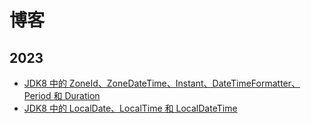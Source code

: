 # 博客

## 2023

- [JDK8 中的 ZoneId、ZoneDateTime、Instant、DateTimeFormatter、Period 和 Duration](./20230929-jdk8-zoneid-zonedatetime-instant-datetimeformatter-period-duration)
- [JDK8 中的 LocalDate、LocalTime 和 LocalDateTime](./20230927-jdk8-localdate-localtime-localdatetime)